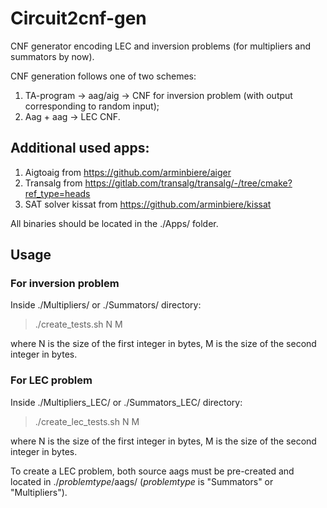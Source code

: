 # Circuit2cnf-gen
CNF generator encoding LEC and inversion problems (for multipliers and summators by now).

CNF generation follows one of two schemes:
1. TA-program -> aag/aig -> CNF for inversion problem (with output corresponding to random input);
2. Aag + aag -> LEC CNF.

## Additional used apps:
1. Aigtoaig from https://github.com/arminbiere/aiger
2. Transalg from https://gitlab.com/transalg/transalg/-/tree/cmake?ref_type=heads
3. SAT solver kissat from https://github.com/arminbiere/kissat

All binaries should be located in the ./Apps/ folder.

## Usage
### For inversion problem

Inside ./Multipliers/ or ./Summators/ directory:

> ./create_tests.sh N M

where N is the size of the first integer in bytes, M is the size of the second integer in bytes.

### For LEC problem

Inside ./Multipliers_LEC/ or ./Summators_LEC/ directory:

> ./create_lec_tests.sh N M

where N is the size of the first integer in bytes, M is the size of the second integer in bytes.

To create a LEC problem, both source aags must be pre-created and located in ./*problemtype*/aags/ (*problemtype* is "Summators" or "Multipliers").
